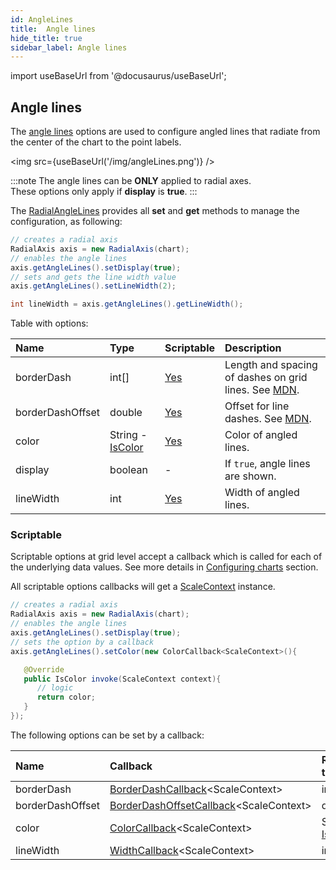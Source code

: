 ```yaml
---
id: AngleLines
title:  Angle lines
hide_title: true
sidebar_label: Angle lines
---
```

import useBaseUrl from '@docusaurus/useBaseUrl';

## Angle lines

The [angle lines](https://www.pepstock.org/Charba/4.0/org/pepstock/charba/client/configuration/RadialAngleLines.html) options are used to configure angled lines that radiate from the center of the chart to the point labels.

<img src={useBaseUrl('/img/angleLines.png')} />

:::note
The angle lines can be **ONLY** applied to radial axes.<br/>
These options only apply if **display** is **true**.
:::

The [RadialAngleLines](https://www.pepstock.org/Charba/4.0/org/pepstock/charba/client/configuration/RadialAngleLines.html) provides all **set** and **get** methods to manage the configuration, as following:

```java
// creates a radial axis 
RadialAxis axis = new RadialAxis(chart);
// enables the angle lines
axis.getAngleLines().setDisplay(true);
// sets and gets the line width value
axis.getAngleLines().setLineWidth(2);

int lineWidth = axis.getAngleLines().getLineWidth();
```


Table with options:

| Name | Type | Scriptable | Description
| :- | :- | :- | :-
| borderDash | int[] | [Yes](#scriptable) | Length and spacing of dashes on grid lines. See [MDN](https://developer.mozilla.org/en-US/docs/Web/API/CanvasRenderingContext2D/setLineDash).
| borderDashOffset | double | [Yes](#scriptable) | Offset for line dashes. See [MDN](https://developer.mozilla.org/en-US/docs/Web/API/CanvasRenderingContext2D/lineDashOffset).
| color | String - [IsColor](https://www.pepstock.org/Charba/4.0/org/pepstock/charba/client/colors/IsColor.html) | [Yes](#scriptable) | Color of angled lines.
| display | boolean | - | If `true`, angle lines are shown.
| lineWidth | int | [Yes](#scriptable) | Width of angled lines.

### Scriptable

Scriptable options at grid level accept a callback which is called for each of the underlying data values. See more details in [Configuring charts](../configuration/ScriptableOptions) section.

All scriptable options callbacks will get a [ScaleContext](../configuration/ScriptableOptions#scale-scriptable-options-context) instance.

```java
// creates a radial axis 
RadialAxis axis = new RadialAxis(chart);
// enables the angle lines
axis.getAngleLines().setDisplay(true);
// sets the option by a callback 
axis.getAngleLines().setColor(new ColorCallback<ScaleContext>(){

   @Override
   public IsColor invoke(ScaleContext context){
      // logic
      return color;
   }
});
```

The following options can be set by a callback:

| Name | Callback | Returned types
| :- | :- | :- 
| borderDash | [BorderDashCallback](https://www.pepstock.org/Charba/4.0/org/pepstock/charba/client/callbacks/BorderDashCallback.html)&lt;ScaleContext&gt; | int
| borderDashOffset | [BorderDashOffsetCallback](https://www.pepstock.org/Charba/4.0/org/pepstock/charba/client/callbacks/BorderDashOffsetCallback.html)&lt;ScaleContext&gt; | double
| color | [ColorCallback](https://www.pepstock.org/Charba/4.0/org/pepstock/charba/client/callbacks/ColorCallback.html)&lt;ScaleContext&gt; | String - [IsColor](https://www.pepstock.org/Charba/4.0/org/pepstock/charba/client/colors/IsColor.html)
| lineWidth | [WidthCallback](https://www.pepstock.org/Charba/4.0/org/pepstock/charba/client/callbacks/WidthCallback.html)&lt;ScaleContext&gt; | int
